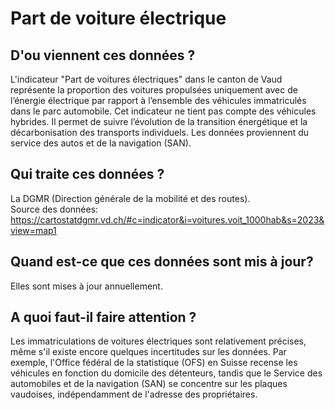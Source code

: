 <!--- Content retrieved by 'generate_doc_accordion_panels()' in fct_helpers.R & utils_helpers.R -->
<!--- Don't add linebreaks within paragraphs, add empty line at the end, prefer plain HTML for links -->

# Part de voiture électrique

## D'ou viennent ces données ?

L'indicateur "Part de voitures électriques" dans le canton de Vaud représente la proportion des voitures propulsées uniquement avec de l’énergie électrique par rapport à l’ensemble des véhicules immatriculés dans le parc automobile. Cet indicateur ne tient pas compte des véhicules hybrides. Il permet de suivre l’évolution de la transition énergétique et la décarbonisation des transports individuels. Les données proviennent du service des autos et de la navigation (SAN). 

## Qui traite ces données ?

La DGMR (Direction générale de la mobilité et des routes). <br>
Source des données:  https://cartostatdgmr.vd.ch/#c=indicator&i=voitures.voit_1000hab&s=2023&view=map1

## Quand est-ce que ces données sont mis à jour?

Elles sont mises à jour annuellement.

## A quoi faut-il faire attention ?

Les immatriculations de voitures électriques sont relativement précises, même s'il existe encore quelques incertitudes sur les données. Par exemple, l'Office fédéral de la statistique (OFS) en Suisse recense les véhicules en fonction du domicile des détenteurs, tandis que le Service des automobiles et de la navigation (SAN) se concentre sur les plaques vaudoises, indépendamment de l'adresse des propriétaires. 

